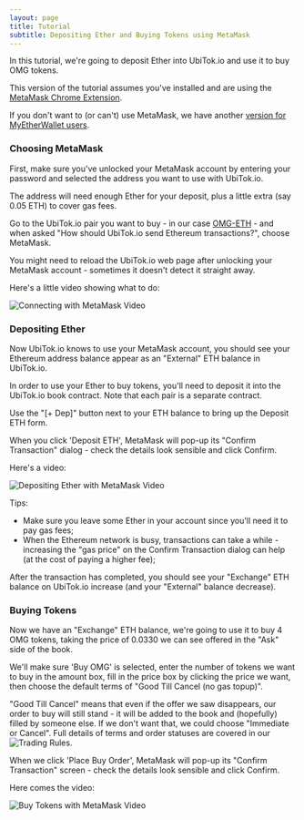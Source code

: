 ```yaml
---
layout: page
title: Tutorial
subtitle: Depositing Ether and Buying Tokens using MetaMask
---
```


In this tutorial, we're going to deposit Ether into UbiTok.io and use it to buy OMG tokens.

This version of the tutorial assumes you've installed and are using the [MetaMask Chrome Extension](https://metamask.io/).

If you don't want to (or can't) use MetaMask, we have another [version for MyEtherWallet users](../depositing-ether-and-buying-tokens-using-myetherwallet).

### Choosing MetaMask

First, make sure you've unlocked your MetaMask account by entering your password and selected the address you want to use with UbiTok.io.

The address will need enough Ether for your deposit, plus a little extra (say 0.05 ETH) to cover gas fees.

Go to the UbiTok.io pair you want to buy - in our case [OMG-ETH](http://ubitok.io/exchange/?pairId=OMG-ETH) - and when asked "How should UbiTok.io send Ethereum transactions?", choose MetaMask.

You might need to reload the UbiTok.io web page after unlocking your MetaMask account - sometimes it doesn't detect it straight away.

Here's a little video showing what to do:

![Connecting with MetaMask Video](../connect-with-metamask.gif)

### Depositing Ether

Now UbiTok.io knows to use your MetaMask account, you should see your Ethereum address balance appear as an "External" ETH balance in UbiTok.io.

In order to use your Ether to buy tokens, you'll need to deposit it into the UbiTok.io book contract. Note that each pair is a separate contract.

Use the "[+ Dep]" button next to your ETH balance to bring up the Deposit ETH form.

When you click 'Deposit ETH', MetaMask will pop-up its "Confirm Transaction" dialog - check the details look sensible and click Confirm.

Here's a video:

![Depositing Ether with MetaMask Video](../buy-tokens-with-metamask.gif)

Tips:
 - Make sure you leave some Ether in your account since you'll need it to pay gas fees;
 - When the Ethereum network is busy, transactions can take a while - increasing the "gas price" on the Confirm Transaction dialog can help (at the cost of paying a higher fee);

After the transaction has completed, you should see your "Exchange" ETH balance on UbiTok.io increase (and your "External" balance decrease).

### Buying Tokens

Now we have an "Exchange" ETH balance, we're going to use it to buy 4 OMG tokens, taking the price of 0.0330 we can see offered in the "Ask" side of the book.

We'll make sure 'Buy OMG' is selected, enter the number of tokens we want to buy in the amount box, fill in the price box by clicking the price we want, then choose the default terms of "Good Till Cancel (no gas topup)".

"Good Till Cancel" means that even if the offer we saw disappears, our order to buy will still stand - it will be added to the book and (hopefully) filled by someone else. If we don't want that, we could choose "Immediate or Cancel". Full details of terms and order statuses are covered in our ![Trading Rules](../../trading-rules).

When we click 'Place Buy Order', MetaMask will pop-up its "Confirm Transaction" screen - check the details look sensible and click Confirm.

Here comes the video:

![Buy Tokens with MetaMask Video](../buy-tokens-with-metamask.gif)
